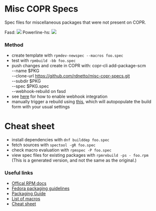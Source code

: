 # Misc COPR Specs
Spec files for miscellaneous packages that were not present on COPR.

Fasd: ![](https://copr.fedorainfracloud.org/coprs/rdnetto/fasd/package/fasd/status_image/last_build.png)
Powerline-hs: ![](https://copr.fedorainfracloud.org/coprs/rdnetto/powerline-hs/package/powerline-hs/status_image/last_build.png)

### Method
- create template with `rpmdev-newspec --macros foo.spec`
- test with `rpmbuild -bb foo.spec`
- push changes and create in COPR with:
     copr-cli add-package-scm \
        --name $PKG \
        --clone-url https://github.com/rdnetto/misc-copr-specs.git \
        --subdir $PKG \
        --spec $PKG.spec \
        --webhook-rebuild on fasd
- see [here](https://copr.fedorainfracloud.org/coprs/rdnetto/$PROJECT/integrations/) for how to enable webhook integration
- manually trigger a rebuild using [this](https://copr.fedorainfracloud.org/coprs/rdnetto/$PROJECT/packages/), which will autopopulate the build form with your usual settings

# Cheat sheet
- install dependencies with `dnf builddep foo.spec`
- fetch sources with `spectool -gR foo.spec`
- check macro evaluation with `rpmspec -P foo.spec`
- view spec files for existing packages with `rpmrebuild -ps - foo.rpm` (This is a generated version, and not the same as the original.)

### Useful links
- [Offical RPM docs](http://rpm.org/documentation.html)
- [Fedora packaging guidelines](https://docs.fedoraproject.org/en-US/packaging-guidelines/)
- [Packaging Guide](https://rpm-packaging-guide.github.io/#what-is-a-spec-file)
- [List of macros](http://rpm.org/user_doc/macros.html)
- [Cheat sheet](https://ro-che.info/articles/2018-01-25-rpm-packager-cheat-sheet)

